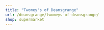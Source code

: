 ```yaml
---
title: "Twomey's of Deansgrange"
url: /deansgrange/twomeys-of-deansgrange/
shop: supermarket
---
```

